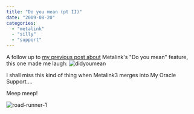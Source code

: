 ```yaml
---
title: "Do you mean (pt II)"
date: "2009-08-20"
categories: 
  - "metalink"
  - "silly"
  - "support"
---
```


A follow up to [my previous post about](/2009/07/24/metalink-3-do-you-mean/) Metalink's "Do you mean" feature, this one made me laugh: ![didyoumean](/images/rnm1978/didyoumean.png "didyoumean")

I shall miss this kind of thing when Metalink3 merges into My Oracle Support....

Meep meep!

![road-runner-1](/images/rnm1978/road-runner-1.jpg "road-runner-1")
